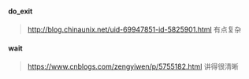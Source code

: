 #### do_exit

> http://blog.chinaunix.net/uid-69947851-id-5825901.html  有点复杂

#### wait

> https://www.cnblogs.com/zengyiwen/p/5755182.html  讲得很清晰